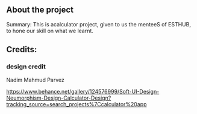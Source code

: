 ## About the project
Summary:
This is acalculator project, given to us the menteeS of ESTHUB, to hone our skill on what we learnt.
## Credits:
### design credit
Nadim Mahmud Parvez

https://www.behance.net/gallery/124576999/Soft-UI-Design-Neumorphism-Design-Calculator-Design?tracking_source=search_projects%7Ccalculator%20app
